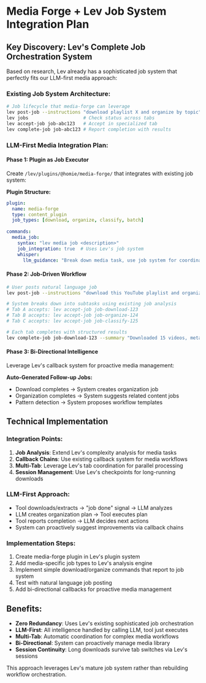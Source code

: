# Media Forge + Lev Job System Integration Plan

## Key Discovery: Lev's Complete Job Orchestration System

Based on research, Lev already has a sophisticated job system that perfectly fits our LLM-first media approach:

### Existing Job System Architecture:
```bash
# Job lifecycle that media-forge can leverage
lev post-job --instructions "download playlist X and organize by topic" --type "content" --minutes 30
lev jobs                    # Check status across tabs
lev accept-job job-abc123   # Accept in specialized tab
lev complete-job job-abc123 # Report completion with results
```

### LLM-First Media Integration Plan:

#### Phase 1: Plugin as Job Executor
Create `/lev/plugins/@homie/media-forge/` that integrates with existing job system:

**Plugin Structure:**
```yaml
plugin:
  name: media-forge
  type: content_plugin
  job_types: [download, organize, classify, batch]
  
commands:
  media_job:
    syntax: "lev media job <description>"
    job_integration: true  # Uses Lev's job system
    whisper:
      llm_guidance: "Break down media task, use job system for coordination"
```

#### Phase 2: Job-Driven Workflow
```bash
# User posts natural language job
lev post-job --instructions "download this YouTube playlist and organize by programming topics" --type "content" --minutes 45

# System breaks down into subtasks using existing job analysis
# Tab A accepts: lev accept-job job-download-123
# Tab B accepts: lev accept-job job-organize-124  
# Tab C accepts: lev accept-job job-classify-125

# Each tab completes with structured results
lev complete-job job-download-123 --summary "Downloaded 15 videos, metadata extracted"
```

#### Phase 3: Bi-Directional Intelligence
Leverage Lev's callback system for proactive media management:

**Auto-Generated Follow-up Jobs:**
- Download completes → System creates organization job
- Organization completes → System suggests related content jobs
- Pattern detection → System proposes workflow templates

## Technical Implementation

### Integration Points:
1. **Job Analysis**: Extend Lev's complexity analysis for media tasks
2. **Callback Chains**: Use existing callback system for media workflows  
3. **Multi-Tab**: Leverage Lev's tab coordination for parallel processing
4. **Session Management**: Use Lev's checkpoints for long-running downloads

### LLM-First Approach:
- Tool downloads/extracts → "job done" signal → LLM analyzes
- LLM creates organization plan → Tool executes plan
- Tool reports completion → LLM decides next actions
- System can proactively suggest improvements via callback chains

### Implementation Steps:
1. Create media-forge plugin in Lev's plugin system
2. Add media-specific job types to Lev's analysis engine
3. Implement simple download/organize commands that report to job system
4. Test with natural language job posting
5. Add bi-directional callbacks for proactive media management

## Benefits:
- **Zero Redundancy**: Uses Lev's existing sophisticated job orchestration
- **LLM-First**: All intelligence handled by calling LLM, tool just executes
- **Multi-Tab**: Automatic coordination for complex media workflows
- **Bi-Directional**: System can proactively manage media library
- **Session Continuity**: Long downloads survive tab switches via Lev's sessions

This approach leverages Lev's mature job system rather than rebuilding workflow orchestration.